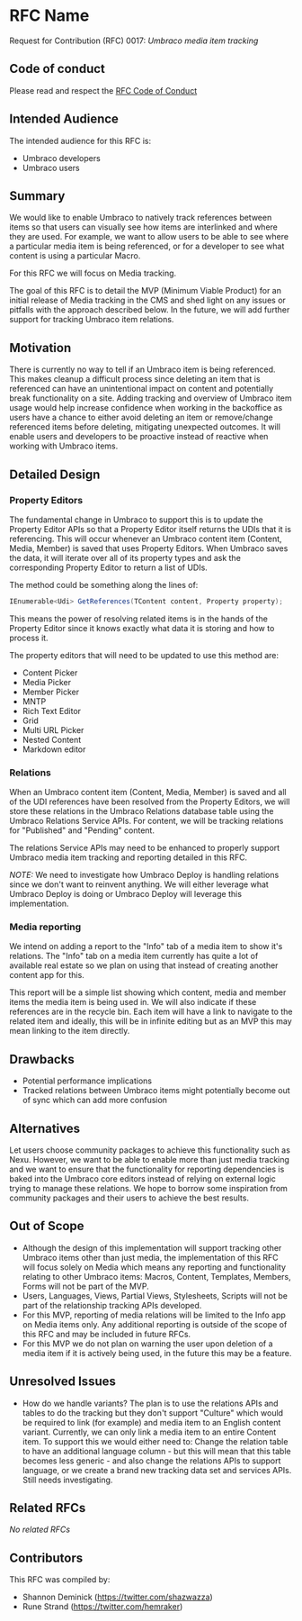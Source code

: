 # RFC Name

Request for Contribution (RFC) 0017: _Umbraco media item tracking_

## Code of conduct

Please read and respect the [RFC Code of Conduct](https://github.com/umbraco/rfcs/blob/master/CODE_OF_CONDUCT.md)

## Intended Audience

The intended audience for this RFC is: 

* Umbraco developers
* Umbraco users

## Summary

We would like to enable Umbraco to natively track references between items so that users can visually see how items are interlinked and where they are used. For example, we want to allow users to be able to see where a particular media item is being referenced, or for a developer to see what content is using a particular Macro.

For this RFC we will focus on Media tracking.

The goal of this RFC is to detail the MVP (Minimum Viable Product) for an initial release of Media tracking in the CMS and shed light on any issues or pitfalls with the approach described below. In the future, we will add further support for tracking Umbraco item relations.

## Motivation

There is currently no way to tell if an Umbraco item is being referenced. This makes cleanup a difficult process since deleting an item that is referenced can have an unintentional impact on content and potentially break functionality on a site. Adding tracking and overview of Umbraco item usage would help increase confidence when working in the backoffice as users have a chance to either avoid deleting an item or remove/change referenced items before deleting, mitigating unexpected outcomes. It will enable users and developers to be proactive instead of reactive when working with Umbraco items.

## Detailed Design

### Property Editors

The fundamental change in Umbraco to support this is to update the Property Editor APIs so that a Property Editor itself returns the UDIs that it is referencing. This will occur whenever an Umbraco content item (Content, Media, Member) is saved that uses Property Editors. When Umbraco saves the data, it will iterate over all of its property types and ask the corresponding Property Editor to return a list of UDIs. 

The method could be something along the lines of:

```cs
IEnumerable<Udi> GetReferences(TContent content, Property property);
```

This means the power of resolving related items is in the hands of the Property Editor since it knows exactly what data it is storing and how to process it.

The property editors that will need to be updated to use this method are:

* Content Picker
* Media Picker
* Member Picker
* MNTP
* Rich Text Editor
* Grid
* Multi URL Picker
* Nested Content
* Markdown editor

### Relations

When an Umbraco content item (Content, Media, Member) is saved and all of the UDI references have been resolved from the Property Editors, we will store these relations in the Umbraco Relations database table using the Umbraco Relations Service APIs. For content, we will  be tracking relations for "Published" and "Pending" content.

The relations Service APIs may need to be enhanced to properly support Umbraco media item tracking and reporting detailed in this RFC.

_NOTE:_ We need to investigate how Umbraco Deploy is handling relations since we don't want to reinvent anything. We will either leverage what Umbraco Deploy is doing or Umbraco  Deploy will leverage this implementation.

### Media reporting

We intend on adding a report to the "Info" tab of a media item to show it's relations. The "Info" tab on a media item currently has quite a lot of available real estate so we plan on using that instead of creating another content app for this. 

This report will be a simple list showing which content, media and member items the media item is being used in. We will also indicate if these references are in the recycle bin. Each item will have a link to navigate to the related item and ideally, this will be in infinite editing but as an MVP this may mean linking to the item directly.

## Drawbacks

* Potential performance implications
* Tracked relations between Umbraco items might potentially become out of sync which can add more confusion

## Alternatives

Let users choose community packages to achieve this functionality such as Nexu. However, we want to be able to enable more than just media tracking and we want to ensure that the functionality for reporting dependencies is baked into the Umbraco core editors instead of relying on external logic trying to manage these relations. We hope to borrow some inspiration from community packages and their users to achieve the best results.

## Out of Scope

* Although the design of this implementation will support tracking other Umbraco items other than just media, the implementation of this RFC will focus solely on Media which means any reporting and functionality relating to other Umbraco items: Macros, Content, Templates, Members, Forms will not be part of the MVP.
* Users, Languages, Views, Partial Views, Stylesheets, Scripts will not be part of the relationship tracking APIs developed.
* For this MVP, reporting of media relations will be limited to the Info app on Media items only. Any additional reporting is outside of the scope of this RFC and may be included in future RFCs.
* For this MVP we do not plan on warning the user upon deletion of a media item if it is actively being used, in the future this may be a feature.

## Unresolved Issues

* How do we handle variants? The plan is to use the relations APIs and tables to do the tracking but they don't support "Culture" which would be required to link (for example) and media item to an English content variant. Currently, we can only link a media item to an entire Content item. To support this we would either need to: Change the relation table to have an additional language column - but this will mean that this table becomes less generic - and also change the relations APIs to support language, or we create a brand new tracking data set and services APIs. Still needs investigating.

## Related RFCs 

_No related RFCs_

## Contributors

This RFC was compiled by:

* Shannon Deminick (https://twitter.com/shazwazza)
* Rune Strand (https://twitter.com/hemraker)
